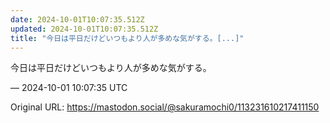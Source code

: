 ```yaml
---
date: 2024-10-01T10:07:35.512Z
updated: 2024-10-01T10:07:35.512Z
title: "今日は平日だけどいつもより人が多めな気がする。[...]"
---
```


<p>今日は平日だけどいつもより人が多めな気がする。</p>

&mdash; 2024-10-01 10:07:35 UTC

Original URL: https://mastodon.social/@sakuramochi0/113231610217411150
